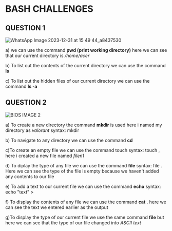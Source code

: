 # BASH CHALLENGES 
## QUESTION 1

![WhatsApp Image 2023-12-31 at 15 49 44_a8437530](https://github.com/AdwaithaV/bi0s-recruitment-/assets/142923950/64abf676-4243-402b-a32b-96af6c801080)

a) we can use the command  **pwd (print working directory)**  here we can see that our current directory is  */home/acer*

b) To list out the contents of the current directory we can use the command **ls** 

c) To list out the hidden files of our current directory we can use the command **ls -a**

## QUESTION 2
![BIOS IMAGE 2](https://github.com/AdwaithaV/bi0s-recruitment-/assets/142923950/78049947-e15d-452d-a3c8-344cf9b0f542)

a) To create a new directory the command **mkdir** is used here i named my directory as *valorant* syntax: mkdir<name of the directory>

b) To navigate to any directory we can use the command **cd**  

c)To create an empty file we can use the command touch syntax: touch <name of the file>, here i created a new file named *filen1*

d) To diplay the type of any file we can use the command **file** syntax: file<name of the file> . Here we can see the type of the file is empty because we haven't added any contents to our file 

e) To add a text to our current file we can use the command **echo**  syntax: echo "text" > <name of the file>

f) To display the contents of any file we can use the command **cat** . here we can see the text we entered earlier as the output 

g)To display the type of our current file we use the same command **file** but here we can see that the type of our file changed into *ASCII text*


